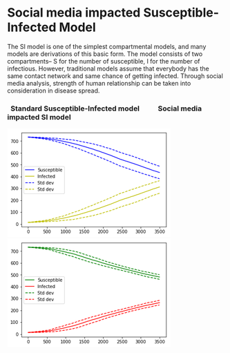 # Social media impacted Susceptible-Infected Model
The SI model is one of the simplest compartmental models, and many models are derivations of this basic form. The model consists of two compartments– S for the number of susceptible, I for the number of infectious. However, traditional models assume that everybody has the same contact network and same chance of getting infected. Through social media analysis, strength of human relationship can be taken into consideration in disease spread.

### &nbsp; Standard Susceptible-Infected model &nbsp; &nbsp; &nbsp; &nbsp; &nbsp; Social media impacted SI model<br/>
<img src="https://github.com/jhkuang11/simulation/blob/master/graphs/1.png" /> <img src="https://github.com/jhkuang11/simulation/blob/master/graphs/2.png" />

